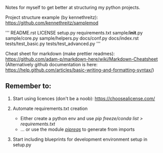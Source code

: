 Notes for myself to get better at structuring my python projects.

Project structure example (by kennethreitz): https://github.com/kennethreitz/samplemod

'''
README.rst
LICENSE
setup.py
requirements.txt
sample/__init__.py
sample/core.py
sample/helpers.py
docs/conf.py
docs/index.rst
tests/test_basic.py
tests/test_advanced.py
'''

Cheat sheet for markdown (make prettier readmes): https://github.com/adam-p/markdown-here/wiki/Markdown-Cheatsheet
(Alternatively github documentation is here: https://help.github.com/articles/basic-writing-and-formatting-syntax/)

## Remember to:
1. Start using licences (don't be a noob): https://choosealicense.com/

2. Automate requirements.txt creation
   - Either create a python env and use *pip freeze/conda list > requirements.txt*
   - ... or use the module [*pipreqs*](https://github.com/bndr/pipreqs) to generate from imports
3. Start including blueprints for development environment setup in setup.py
